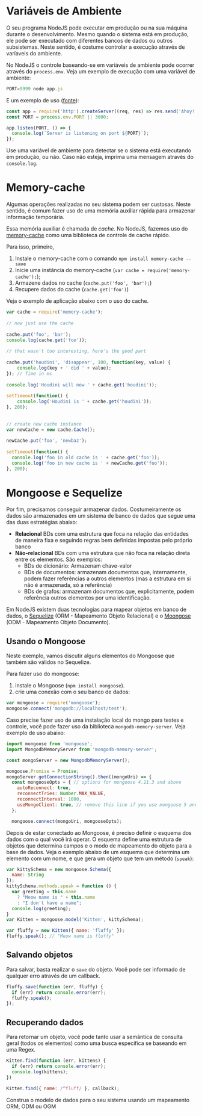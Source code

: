 # Variáveis de Ambiente

O seu programa NodeJS pode executar em produção ou na sua máquina durante o desenvolvimento. Mesmo quando o sistema está em produção, ele pode ser executado com diferentes bancos de dados ou outros subsistemas. Neste sentido, é costume controlar a execução através de varíaveis do ambiente.

No NodeJS o controle baseando-se em variáveis de ambiente pode ocorrer através do `process.env`. Veja um exemplo de execução com uma variável de ambiente:

```javascript
PORT=9999 node app.js
```

E um exemplo de uso ([fonte](https://www.twilio.com/blog/2017/08/working-with-environment-variables-in-node-js.html)):

```javascript
const app = require('http').createServer((req, res) => res.send('Ahoy!'));
const PORT = process.env.PORT || 3000;

app.listen(PORT, () => {
  console.log(`Server is listening on port ${PORT}`);
});
```

Use uma variável de ambiente para detectar se o sistema está executando em produção, ou não. Caso não esteja, imprima uma mensagem através do `console.log`.

# Memory-cache

Algumas operações realizadas no seu sistema podem ser custosas. Neste sentido, é comum fazer uso de uma memória auxiliar rápida para armazenar informação temporária.

Essa memória auxiliar é chamada de *cache*. No NodeJS, fazemos uso do [memory-cache](https://www.npmjs.com/package/memory-cache) como uma biblioteca de controle de cache rápido.

Para isso, primeiro,

1. Instale o memory-cache com o comando `npm install memory-cache --save`
1. Inicie uma instância do memory-cache (`var cache = require('memory-cache');`);
1. Armazene dados no cache (`cache.put('foo', 'bar');`)
1. Recupere dados do cache (`cache.get('foo')`)

Veja o exemplo de aplicação abaixo com o uso do cache.

```javascript
var cache = require('memory-cache');
 
// now just use the cache
 
cache.put('foo', 'bar');
console.log(cache.get('foo'));
 
// that wasn't too interesting, here's the good part
 
cache.put('houdini', 'disappear', 100, function(key, value) {
    console.log(key + ' did ' + value);
}); // Time in ms
 
console.log('Houdini will now ' + cache.get('houdini'));
 
setTimeout(function() {
    console.log('Houdini is ' + cache.get('houdini'));
}, 200);
 
 
// create new cache instance
var newCache = new cache.Cache();
 
newCache.put('foo', 'newbaz');
 
setTimeout(function() {
  console.log('foo in old cache is ' + cache.get('foo'));
  console.log('foo in new cache is ' + newCache.get('foo'));
}, 200);
```

# Mongoose e Sequelize

Por fim, precisamos conseguir armazenar dados. Costumeiramente os dados são armazenados em um sistema de banco de dados que segue uma das duas estratégias abaixo:
* **Relacional** BDs com uma estrutura que foca na relação das entidades de maneira fixa e seguindo regras bem definidas impostas pelo próprio banco
* **Não-relacional** BDs com uma estrutura que não foca na relação direta entre os elementos. São exemplos:
  * BDs de dicionário: Armazenam chave-valor
  * BDs de documentos: armazenam documentos que, internamente, podem fazer referências a outros elementos (mas a estrutura em si não é armazenada, só a referência)
  * BDs de grafos: armazenam documentos que, explicitamente, podem referência outros elementos por uma identificação.

Em NodeJS existem duas tecnologias para mapear objetos em banco de dados, o [Sequelize](http://docs.sequelizejs.com/) (ORM - Mapeamento Objeto Relacional) e o [Moongose](https://mongoosejs.com/docs/) (ODM - Mapeamento Objeto Documento).

## Usando o Mongoose

Neste exemplo, vamos discutir alguns elementos do Mongoose que também são válidos no Sequelize.

Para fazer uso do mongoose:
1. instale o Mongoose (`npm install mongoose`).
1. crie uma conexão com o seu banco de dados:

```javascript
var mongoose = require('mongoose');
mongoose.connect('mongodb://localhost/test');
```
Caso precise fazer uso de uma instalação local do mongo para testes e controle, você pode fazer uso da biblioteca `mongodb-memory-server`. Veja exemplo de uso abaixo:

```javascript
import mongoose from 'mongoose';
import MongodbMemoryServer from 'mongodb-memory-server';

const mongoServer = new MongodbMemoryServer();

mongoose.Promise = Promise;
mongoServer.getConnectionString().then((mongoUri) => {
  const mongooseOpts = { // options for mongoose 4.11.3 and above
    autoReconnect: true,
    reconnectTries: Number.MAX_VALUE,
    reconnectInterval: 1000,
    useMongoClient: true, // remove this line if you use mongoose 5 and above
  };

  mongoose.connect(mongoUri, mongooseOpts);
```

Depois de estar conectado ao Mongoose, é preciso definir o esquema dos dados com o qual você irá operar. O esquema define uma estrutura de objetos que determina campos e o modo de mapeamento do objeto para a base de dados. Veja o exemplo abaixo de um esquema que determina um elemento com um nome, e que gera um objeto que tem um método (`speak`):

```javascript
var kittySchema = new mongoose.Schema({
  name: String
});
kittySchema.methods.speak = function () {
  var greeting = this.name
    ? "Meow name is " + this.name
    : "I don't have a name";
  console.log(greeting);
}
var Kitten = mongoose.model('Kitten', kittySchema);

var fluffy = new Kitten({ name: 'fluffy' });
fluffy.speak(); // "Meow name is fluffy"
```

## Salvando objetos

Para salvar, basta realizar o `save` do objeto. Você pode ser informado de qualquer erro através de um callback.

```javascript
fluffy.save(function (err, fluffy) {
  if (err) return console.error(err);
  fluffy.speak();
});
```

## Recuperando dados

Para retornar um objeto, você pode tanto usar a semântica de consulta geral (todos os elementos) como uma busca específica se baseando em uma Regex.

```javascript
Kitten.find(function (err, kittens) {
  if (err) return console.error(err);
  console.log(kittens);
})

Kitten.find({ name: /^fluff/ }, callback);
```

Construa o modelo de dados para o seu sistema usando um mapeamento ORM, ODM ou OGM
